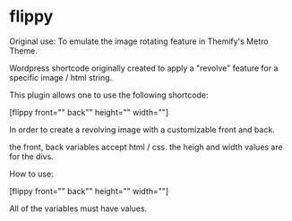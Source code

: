flippy
======

Original use: To emulate the image rotating feature in Themify's Metro Theme. 

Wordpress shortcode originally created to apply a "revolve" feature for a specific image / html string.

This plugin allows one to use the following shortcode:

[flippy front="" back"" height="" width=""]

In order to create a revolving image with a customizable front and back.

the front, back variables accept html / css. 
the heigh and width values are for the divs.

How to use:

[flippy front="" back"" height="" width=""]

All of the variables must have values.
